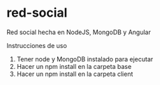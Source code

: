 # red-social
Red social hecha en NodeJS, MongoDB y Angular

Instrucciones de uso

1) Tener node y MongoDB instalado para ejecutar
2) Hacer un npm install en la carpeta base
3) Hacer un npm install en la carpeta client

